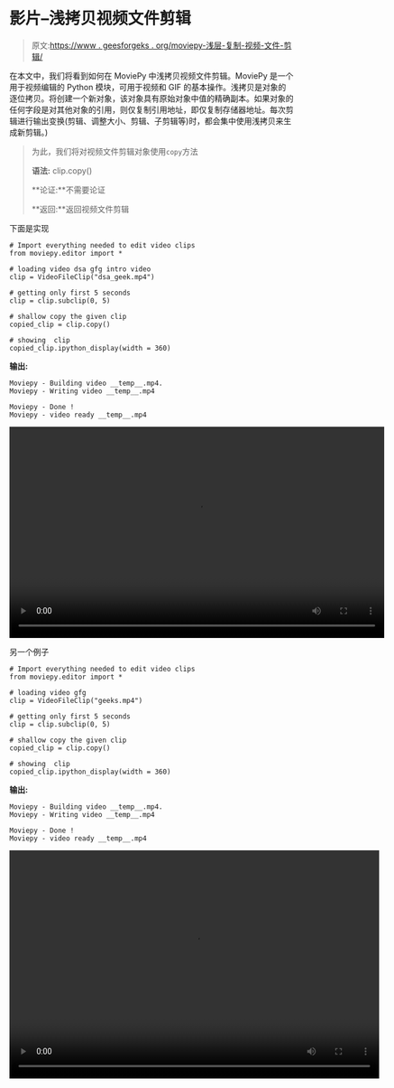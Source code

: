 # 影片–浅拷贝视频文件剪辑

> 原文:[https://www . geesforgeks . org/moviepy-浅层-复制-视频-文件-剪辑/](https://www.geeksforgeeks.org/moviepy-shallow-copying-video-file-clip/)

在本文中，我们将看到如何在 MoviePy 中浅拷贝视频文件剪辑。MoviePy 是一个用于视频编辑的 Python 模块，可用于视频和 GIF 的基本操作。浅拷贝是对象的逐位拷贝。将创建一个新对象，该对象具有原始对象中值的精确副本。如果对象的任何字段是对其他对象的引用，则仅复制引用地址，即仅复制存储器地址。每次剪辑进行输出变换(剪辑、调整大小、剪辑、子剪辑等)时，都会集中使用浅拷贝来生成新剪辑。)

> 为此，我们将对视频文件剪辑对象使用`copy`方法
> 
> **语法:** clip.copy()
> 
> **论证:**不需要论证
> 
> **返回:**返回视频文件剪辑

下面是实现

```
# Import everything needed to edit video clips 
from moviepy.editor import *

# loading video dsa gfg intro video 
clip = VideoFileClip("dsa_geek.mp4") 

# getting only first 5 seconds 
clip = clip.subclip(0, 5) 

# shallow copy the given clip
copied_clip = clip.copy()

# showing  clip 
copied_clip.ipython_display(width = 360) 
```

**输出:**

```
Moviepy - Building video __temp__.mp4.
Moviepy - Writing video __temp__.mp4

Moviepy - Done !
Moviepy - video ready __temp__.mp4

```

<video class="wp-video-shortcode" id="video-475304-1" width="665" height="374" preload="metadata" controls=""><source type="video/mp4" src="https://media.geeksforgeeks.org/wp-content/uploads/20200826001621/1st3.mp4?_=1">[https://media.geeksforgeeks.org/wp-content/uploads/20200826001621/1st3.mp4](https://media.geeksforgeeks.org/wp-content/uploads/20200826001621/1st3.mp4)</video>

另一个例子

```
# Import everything needed to edit video clips
from moviepy.editor import *

# loading video gfg
clip = VideoFileClip("geeks.mp4")

# getting only first 5 seconds
clip = clip.subclip(0, 5)

# shallow copy the given clip
copied_clip = clip.copy()

# showing  clip 
copied_clip.ipython_display(width = 360) 
```

**输出:**

```
Moviepy - Building video __temp__.mp4.
Moviepy - Writing video __temp__.mp4

Moviepy - Done !
Moviepy - video ready __temp__.mp4

```

<video class="wp-video-shortcode" id="video-475304-2" width="656" height="404" preload="metadata" controls=""><source type="video/mp4" src="https://media.geeksforgeeks.org/wp-content/uploads/20200826001637/2nd3.mp4?_=2">[https://media.geeksforgeeks.org/wp-content/uploads/20200826001637/2nd3.mp4](https://media.geeksforgeeks.org/wp-content/uploads/20200826001637/2nd3.mp4)</video>